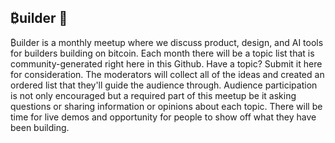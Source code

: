 ## ₿uilder 👋

₿uilder is a monthly meetup where we discuss product, design, and AI tools for builders building on bitcoin. 
Each month there will be a topic list that is community-generated right here in this Github. Have a topic? Submit it here for consideration.
The moderators will collect all of the ideas and created an ordered list that they'll guide the audience through.
Audience participation is not only encouraged but a required part of this meetup be it asking questions or sharing information or opinions about each topic.
There will be time for live demos and opportunity for people to show off what they have been building.
